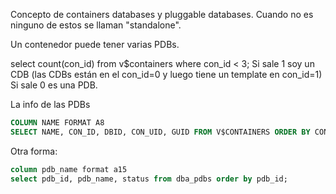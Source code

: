 Concepto de containers databases y pluggable databases.
Cuando no es ninguno de estos se llaman "standalone".

Un contenedor puede tener varias PDBs.

select count(con_id) from v$containers where con_id < 3;
Si sale 1 soy un CDB (las CDBs están en el con_id=0 y luego tiene un template en con_id=1)
Si sale 0 es una PDB.

La info de las PDBs

```sql
COLUMN NAME FORMAT A8
SELECT NAME, CON_ID, DBID, CON_UID, GUID FROM V$CONTAINERS ORDER BY CON_ID;
```

Otra forma:

```sql
column pdb_name format a15
select pdb_id, pdb_name, status from dba_pdbs order by pdb_id;
```
